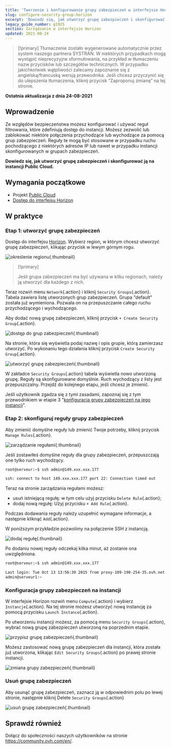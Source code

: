 ```yaml
---
title: 'Tworzenie i konfigurowanie grupy zabezpieczeń w interfejsie Horizon'
slug: configure-security-group-horizon
excerpt: 'Dowiedz się, jak utworzyć grupę zabezpieczeń i skonfigurować ją na instancji Public Cloud'
legacy_guide_number: g1925
section: Zarządzanie w interfejsie Horizon
updated: 2021-08-24
---
```


> [!primary]
> Tłumaczenie zostało wygenerowane automatycznie przez system naszego partnera SYSTRAN. W niektórych przypadkach mogą wystąpić nieprecyzyjne sformułowania, na przykład w tłumaczeniu nazw przycisków lub szczegółów technicznych. W przypadku jakichkolwiek wątpliwości zalecamy zapoznanie się z angielską/francuską wersją przewodnika. Jeśli chcesz przyczynić się do ulepszenia tłumaczenia, kliknij przycisk “Zaproponuj zmianę” na tej stronie.
>

**Ostatnia aktualizacja z dnia 24-08-2021**

## Wprowadzenie

Ze względów bezpieczeństwa możesz konfigurować i używać reguł filtrowania, które zdefiniują dostęp do instancji. Możesz zezwolić lub zablokować niektóre połączenia przychodzące lub wychodzące za pomocą grup zabezpieczeń. Reguły te mogą być stosowane w przypadku ruchu pochodzącego z niektórych adresów IP lub nawet w przypadku instancji skonfigurowanych w grupach zabezpieczeń.

**Dowiedz się, jak utworzyć grupę zabezpieczeń i skonfigurować ją na instancji Public Cloud.**

## Wymagania początkowe

- Projekt [Public Cloud](https://www.ovhcloud.com/pl/public-cloud/)
- [Dostęp do interfejsu Horizon](https://docs.ovh.com/pl/public-cloud/tworzenie-i-usuwanie-uzytkownika-openstack/)

## W praktyce

### Etap 1: utworzyć grupę zabezpieczeń

Dostęp do interfejsu [Horizon](https://docs.ovh.com/pl/public-cloud/tworzenie-i-usuwanie-uzytkownika-openstack/). Wybierz region, w którym chcesz utworzyć grupę zabezpieczeń, klikając przycisk w lewym górnym rogu.

![określenie regionu](images/security-group0.png){.thumbnail}

> [!primary]
>
> Jeśli grupa zabezpieczeń ma być używana w kilku regionach, należy ją utworzyć dla każdego z nich.
>

Teraz rozwiń menu `Network`{.action} i kliknij `Security Groups`{.action}. Tabela zawiera listę utworzonych grup zabezpieczeń. Grupa "default" została już wymieniona. Pozwala on na przepuszczanie całego ruchu przychodzącego i wychodzącego.

Aby dodać nową grupę zabezpieczeń, kliknij przycisk `+ Create Security Group`{.action}.

![dostęp do grup zabezpieczeń](images/security-group1.png){.thumbnail}

Na stronie, która się wyświetla podaj nazwę i opis grupie, którą zamierzasz utworzyć. Po wykonaniu tego działania kliknij przycisk `Create Security Group`{.action}.

![utworzyć grupę zabezpieczeń](images/security-group2.png){.thumbnail}

W zakładce `Security Groups`{.action} tabela wyświetla nowo utworzoną grupę. Reguły są skonfigurowane domyślnie. Ruch wychodzący z listy jest przepuszczalny. Przejdź do kolejnego etapu, jeśli chcesz je zmienić.

Jeśli użytkownik zgadza się z tymi zasadami, zapoznaj się z tym przewodnikiem w etapie 3 "[konfiguracja grupy zabezpieczeń na jego instancji](#instance-security-group)".

### Etap 2: skonfiguruj reguły grupy zabezpieczeń

Aby zmienić domyślne reguły lub zmienić Twoje potrzeby, kliknij przycisk `Manage Rules`{.action}.

![zarządzanie regułami](images/security-group3.png){.thumbnail}

Jeśli zostawiłeś domyślne reguły dla grupy zabezpieczeń, przepuszczają one tylko ruch wychodzący.

```bash
root@serveur:~$ ssh admin@149.xxx.xxx.177

ssh: connect to host 149.xxx.xxx.177 port 22: Connection timed out
```

Teraz na stronie zarządzania regułami możesz:

- usuń istniejącą regułę: w tym celu użyj przycisku `Delete Rule`{.action};
- dodaj nową regułę: Użyj przycisku `+ Add Rule`{.action}.

Podczas dodawania reguły należy uzupełnić wymagane informacje, a następnie kliknąć `Add`{.action}.

W poniższym przykładzie pozwolimy na połączenie SSH z instancją.

![dodaj regułę](images/security-group4.png){.thumbnail}

Po dodaniu nowej reguły odczekaj kilka minut, aż zostanie ona uwzględniona.

```bash
root@serveur:~$ ssh admin@149.xxx.xxx.177

Last login: Tue Oct 13 13:56:30 2015 from proxy-109-190-254-35.ovh.net
admin@serveur1:~
```

### Konfiguracja grupy zabezpieczeń na instancji <a name="instance-security-group"></a>

W interfejsie Horizon rozwiń menu `Compute`{.action} i wybierz `Instancje`{.action}. Na tej stronie możesz utworzyć nową instancję za pomocą przycisku `Launch Instance`{.action}.

Po utworzeniu instancji możesz, za pomocą menu `Security Groups`{.action}, wybrać nową grupę zabezpieczeń utworzoną na poprzednim etapie.

![przypisz grupę zabezpieczeń](images/security-group5.png){.thumbnail}

Możesz zastosować nową grupę zabezpieczeń dla instancji, która została już utworzona, klikając `Edit Security Groups`{.action} po prawej stronie instancji.

![zmiana grupy zabezpieczeń](images/security-group6.png){.thumbnail}

### Usuń grupę zabezpieczeń

Aby usunąć grupę zabezpieczeń, zaznacz ją w odpowiednim polu po lewej stronie, następnie kliknij Delete `Security Groups`{.action}

![usuń grupę zabezpieczeń](images/security-group7.png){.thumbnail}

## Sprawdź również

Dołącz do społeczności naszych użytkowników na stronie <https://community.ovh.com/en/>.
